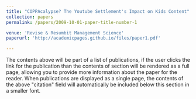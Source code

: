```yaml
---
title: "COPPAcalypse? The Youtube Settlement's Impact on Kids Content"
collection: papers
permalink: /papers/2009-10-01-paper-title-number-1

venue: 'Revise & Resumbit Management Science'
paperurl: 'http://academicpages.github.io/files/paper1.pdf'

---
```


The contents above will be part of a list of publications, if the user clicks the link for the publication than the contents of section will be rendered as a full page, allowing you to provide more information about the paper for the reader. When publications are displayed as a single page, the contents of the above "citation" field will automatically be included below this section in a smaller font.

